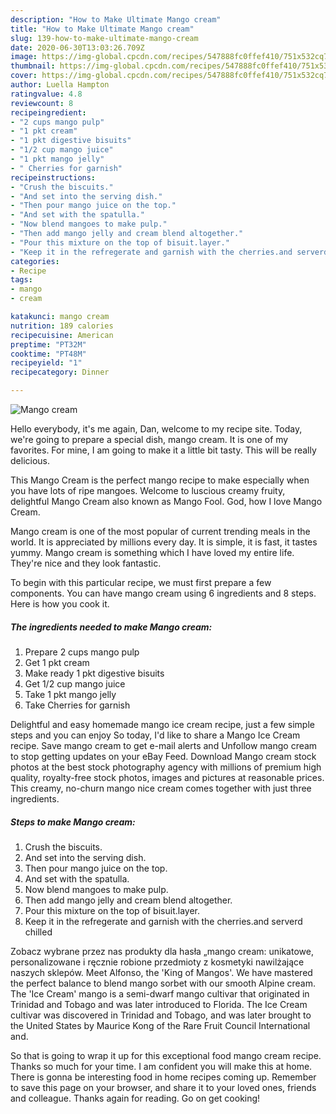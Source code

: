 ```yaml
---
description: "How to Make Ultimate Mango cream"
title: "How to Make Ultimate Mango cream"
slug: 139-how-to-make-ultimate-mango-cream
date: 2020-06-30T13:03:26.709Z
image: https://img-global.cpcdn.com/recipes/547888fc0ffef410/751x532cq70/mango-cream-recipe-main-photo.jpg
thumbnail: https://img-global.cpcdn.com/recipes/547888fc0ffef410/751x532cq70/mango-cream-recipe-main-photo.jpg
cover: https://img-global.cpcdn.com/recipes/547888fc0ffef410/751x532cq70/mango-cream-recipe-main-photo.jpg
author: Luella Hampton
ratingvalue: 4.8
reviewcount: 8
recipeingredient:
- "2 cups mango pulp"
- "1 pkt cream"
- "1 pkt digestive bisuits"
- "1/2 cup mango juice"
- "1 pkt mango jelly"
- " Cherries for garnish"
recipeinstructions:
- "Crush the biscuits."
- "And set into the serving dish."
- "Then pour mango juice on the top."
- "And set with the spatulla."
- "Now blend mangoes to make pulp."
- "Then add mango jelly and cream blend altogether."
- "Pour this mixture on the top of bisuit.layer."
- "Keep it in the refregerate and garnish with the cherries.and serverd chilled"
categories:
- Recipe
tags:
- mango
- cream

katakunci: mango cream 
nutrition: 189 calories
recipecuisine: American
preptime: "PT32M"
cooktime: "PT48M"
recipeyield: "1"
recipecategory: Dinner

---
```



![Mango cream](https://img-global.cpcdn.com/recipes/547888fc0ffef410/751x532cq70/mango-cream-recipe-main-photo.jpg)

Hello everybody, it's me again, Dan, welcome to my recipe site. Today, we're going to prepare a special dish, mango cream. It is one of my favorites. For mine, I am going to make it a little bit tasty. This will be really delicious.

This Mango Cream is the perfect mango recipe to make especially when you have lots of ripe mangoes. Welcome to luscious creamy fruity, delightful Mango Cream also known as Mango Fool. God, how I love Mango Cream.

Mango cream is one of the most popular of current trending meals in the world. It is appreciated by millions every day. It is simple, it is fast, it tastes yummy. Mango cream is something which I have loved my entire life. They're nice and they look fantastic.


To begin with this particular recipe, we must first prepare a few components. You can have mango cream using 6 ingredients and 8 steps. Here is how you cook it.

<!--inarticleads1-->

##### The ingredients needed to make Mango cream:

1. Prepare 2 cups mango pulp
1. Get 1 pkt cream
1. Make ready 1 pkt digestive bisuits
1. Get 1/2 cup mango juice
1. Take 1 pkt mango jelly
1. Take  Cherries for garnish


Delightful and easy homemade mango ice cream recipe, just a few simple steps and you can enjoy So today, I&#39;d like to share a Mango Ice Cream recipe. Save mango cream to get e-mail alerts and Unfollow mango cream to stop getting updates on your eBay Feed. Download Mango cream stock photos at the best stock photography agency with millions of premium high quality, royalty-free stock photos, images and pictures at reasonable prices. This creamy, no-churn mango nice cream comes together with just three ingredients. 

<!--inarticleads2-->

##### Steps to make Mango cream:

1. Crush the biscuits.
1. And set into the serving dish.
1. Then pour mango juice on the top.
1. And set with the spatulla.
1. Now blend mangoes to make pulp.
1. Then add mango jelly and cream blend altogether.
1. Pour this mixture on the top of bisuit.layer.
1. Keep it in the refregerate and garnish with the cherries.and serverd chilled


Zobacz wybrane przez nas produkty dla hasła „mango cream: unikatowe, personalizowane i ręcznie robione przedmioty z kosmetyki nawilżające naszych sklepów. Meet Alfonso, the &#39;King of Mangos&#39;. We have mastered the perfect balance to blend mango sorbet with our smooth Alpine cream. The &#39;Ice Cream&#39; mango is a semi-dwarf mango cultivar that originated in Trinidad and Tobago and was later introduced to Florida. The Ice Cream cultivar was discovered in Trinidad and Tobago, and was later brought to the United States by Maurice Kong of the Rare Fruit Council International and. 

So that is going to wrap it up for this exceptional food mango cream recipe. Thanks so much for your time. I am confident you will make this at home. There is gonna be interesting food in home recipes coming up. Remember to save this page on your browser, and share it to your loved ones, friends and colleague. Thanks again for reading. Go on get cooking!
